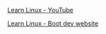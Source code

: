 [Learn Linux - YouTube](https://www.youtube.com/watch?v=v392lEyM29A)

[Learn Linux - Boot dev website](https://www.boot.dev/courses/learn-linux)